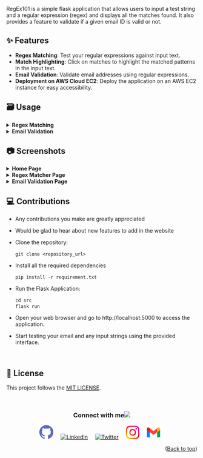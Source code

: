 RegEx101 is a simple flask application that allows users to input a test string and a regular expression (regex) and displays all the matches found. It also provides a feature to validate if a given email ID is valid or not.

## ✨ Features
- **Regex Matching**: Test your regular expressions against input text.
- **Match Highlighting**: Click on matches to highlight the matched patterns in the input text.
- **Email Validation**: Validate email addresses using regular expressions.
- **Deployment on AWS Cloud EC2**: Deploy the application on an AWS EC2 instance for easy accessibility.
 
## 🗃️ Usage

<details>
<summary><b>Regex Matching</b></summary>
<br />    
    
1. Enter your regular expression in the provided input field.
2. Enter your test text in the text area.
3. Click on the "Match" button to see the matches.
4. Click on a match to highlight the matched pattern in the input text.
    
</details>

<details>
<summary><b>Email Validation</b></summary>
<br />
    
1. Enter your email regex in the provided input field.
2. Enter the email address you want to validate.
3. Click on the "Validate" button to check if the email address matches the regex.

</details>

## 📷 Screenshots

<details>
  <summary><b>Home Page</b></summary>
  <br />
  <img src="https://github.com/himanshu-03/RegEx101/assets/97957777/888649d2-ac34-4de2-8f6f-1ce6dcb18432" style="width: 75%;">
</details>

<details>
  <summary><b>Regex Matcher Page</b></summary>
  <br />
  <img src="https://github.com/himanshu-03/RegEx101/assets/97957777/0dd4ceba-9a22-4e85-b489-02a48fee057b" style="width: 75%;">
</details>

<details>
  <summary><b>Email Validation Page</b></summary>
  <br />
  <img src="https://github.com/himanshu-03/RegEx101/assets/97957777/14c4308d-4775-49be-ad7c-b708cbafd483" style="width: 75%;">
</details>


## 💻 Contributions

- Any contributions you make are greatly appreciated
- Would be glad to hear about new features to add in the website
- Clone the repository:
    ```
    git clone <repository_url>
    ```
- Install all the required dependencies
    ```
    pip install -r requirement.txt
    ```
- Run the Flask Application:
    ```
    cd src
    flask run
    ```
- Open your web browser and go to http://localhost:5000 to access the application.

- Start testing your email and any input strings using the provided interface.

<br />

## 🪪 License
This project follows the [MIT LICENSE](https://choosealicense.com/licenses/mit/).

<br />

<div align="center">
<h3> Connect with me<a href="https://gifyu.com/image/Zy2f"><img src="https://github.com/milaan9/milaan9/blob/main/Handshake.gif" width="50px"></a>
</h3> 
<p align="center">
    <a href="https://www.github.com/himanshu-03" target="_blank" rel="noreferrer"><img alt="Github" width="37px" src="https://github.com/himanshu-03/himanshu-03/raw/main/assets/socials/github.png"></a> &nbsp&nbsp&nbsp
    <a href="https://www.linkedin.com/in/agarwal-himanshu" target="_blank"><img alt="LinkedIn" width="35px" src="https://cdn.iconscout.com/icon/free/png-512/free-linkedin-189-721962.png?f=webp&w=256"></a> &nbsp&nbsp&nbsp
    <a href="https://twitter.com/hiimanshu_03" target="_blank"><img alt="Twitter" width="35px" src="https://freelogopng.com/images/all_img/1690643777twitter-x%20logo-png-white.png"></a> &nbsp&nbsp&nbsp
    <a href="https://www.instagram.com/_._hiimanshu_._" target="_blank"><img alt="Instagram" width="35px" src="https://github.com/himanshu-03/himanshu-03/raw/main/assets/socials/instagram.png"></a> &nbsp&nbsp&nbsp
    <a href="mailto:himanshuaaagarwal2002@gmail.com" target="_blank"><img alt="Gmail" width="35px" src="https://github.com/himanshu-03/himanshu-03/raw/main/assets/socials/gmail.png"></a>&nbsp&nbsp&nbsp
<p align="right">(<a href="#top">Back to top</a>)</p>
</p> 

